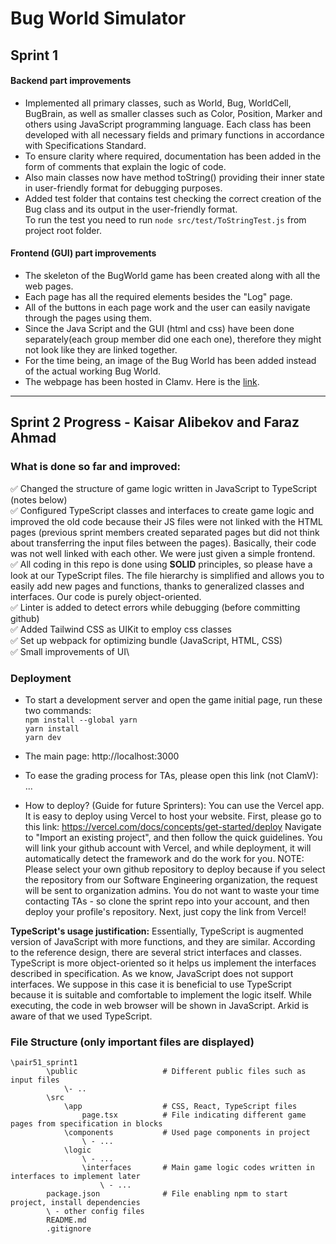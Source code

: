 # Bug World Simulator

## Sprint 1
#### Backend part improvements
- Implemented all primary classes, such as World, Bug, WorldCell, BugBrain, as well as smaller classes such as Color, Position, Marker and others using JavaScript programming language. Each class has been developed with all necessary fields and primary functions in accordance with Specifications Standard.
- To ensure clarity where required, documentation has been added in the form of comments that explain the logic of code.
- Also main classes now have method toString() providing their inner state in user-friendly format for debugging purposes.
- Added test folder that contains test checking the correct creation of the Bug class and its output in the user-friendly format.\
To run the test you need to run ```node src/test/ToStringTest.js``` from project root folder.
#### Frontend (GUI) part improvements
- The skeleton of the BugWorld game has been created along with all the web pages.
- Each page has all the required elements besides the "Log" page.
- All of the buttons in each page work and the user can easily navigate through the pages using them.
- Since the Java Script and the GUI (html and css) have been done separately(each group member did one each one), therefore they might not look like they are linked together.
- For the time being, an image of the Bug World has been added instead of the actual working Bug World.
- The webpage has been hosted in Clamv. Here is the [link](http://clabsql.clamv.jacobs-university.de/~bishrestha/).

---

## Sprint 2 Progress - Kaisar Alibekov and Faraz Ahmad

### What is done so far and improved:

✅ Changed the structure of game logic written in JavaScript to TypeScript (notes below)\
✅ Configured TypeScript classes and interfaces to create game logic and improved the old code because their JS files were not linked with the HTML pages (previous sprint members created separated pages but did not think about transferring the input files between the pages). Basically, their code was not well linked with each other. We were just given a simple frontend.\
✅ All coding in this repo is done using **SOLID** principles, so please have a look at our TypeScript
files. The file hierarchy is simplified and allows you to easily add new pages and functions, thanks to generalized
classes and interfaces. Our code is purely object-oriented.\
✅ Linter is added to detect errors while debugging (before committing github)\
✅ Added Tailwind CSS as UIKit to employ css classes\
✅ Set up webpack for optimizing bundle (JavaScript, HTML, CSS)\
✅ Small improvements of UI\

### Deployment

- To start a development server and open the game initial page, run these two commands:\
   ```npm install --global yarn```\
   ```yarn install ```\
   ```yarn dev```

- The main page: http://localhost:3000

- To ease the grading process for TAs, please open this link (not ClamV): ...
   
- How to deploy? (Guide for future Sprinters): You can use the Vercel app. It is  easy to deploy using Vercel to host your website. First, please go to this link: https://vercel.com/docs/concepts/get-started/deploy
Navigate to "Import an existing project", and then follow the quick guidelines. You will link your github account with Vercel, and while deployment, it will automatically detect the framework and do the work for you. NOTE: Please select your own github repository to deploy because if you select the repository from our Software Engineering organization, the request will be sent to organization admins. You do not want to waste your time contacting TAs - so clone the sprint repo into your account, and then deploy your profile's repository. Next, just copy the link from Vercel!

**TypeScript's usage justification:** Essentially, TypeScript is augmented version of JavaScript with more functions,
and they are similar. According to the reference design, there are several strict interfaces and classes. TypeScript is more object-oriented so it helps us implement the interfaces described in specification. As we know, JavaScript does not support interfaces. We suppose in this case it is beneficial to use TypeScript because it is suitable and comfortable to implement the logic itself. While executing, the code in web browser will be shown in JavaScript. Arkid is aware of that we used TypeScript.

### File Structure (only important files are displayed)

```
\pair51_sprint1
        \public                   # Different public files such as input files
            \- ..
        \src
            \app                  # CSS, React, TypeScript files
                page.tsx          # File indicating different game pages from specification in blocks
            \components           # Used page components in project
                \ - ...
            \logic
                \ - ...
                \interfaces       # Main game logic codes written in interfaces to implement later
                    \ - ...    
        package.json              # File enabling npm to start project, install dependencies
        \ - other config files
        README.md
        .gitignore  
```